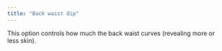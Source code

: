 ```yaml
---
title: "Back waist dip"
---
```


This option controls how much the back waist curves (revealing more or less skin).


